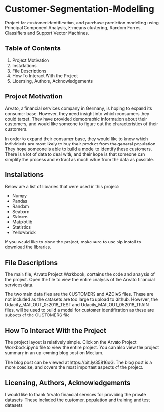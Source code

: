 # Customer-Segmentation-Modelling
Project for customer identification, and purchase prediction modelling using Principal Component Analysis, K-means clustering, Random Forrest Classifiers and Support Vector Machines.

## Table of Contents
1. Project Motivation
2. Installations
3. File Descriptions
4. How To Interact With the Project
5. Licensing, Authors, Acknowledgements

## Project Motivation
Arvato, a financial services company in Germany, is hoping to expand its consumer base. However, they need insight into which consumers they could target. They have provided demographic information about their customers, and would like someone to figure out the characteristics of their customers.

In order to expand their consumer base, they would like to know which individuals are most likely to buy their product from the general population. They hope someone is able to build a model to identify these customers. There is a lot of data to deal with, and their hope is that someone can simplify the process and extract as much value from the data as possible.

## Installations
Below are a list of libraries that were used in this project:
- Numpy
- Pandas
- Random
- Seaborn
- Sklearn
- Matplotlib
- Statistics
- Yellowbrick

If you would like to clone the project, make sure to use pip install to download the libraries.  

## File Descriptions
The main file, Arvato Project Workbook, contains the code and analysis of the project. Open the file to view the entire analysis of the Arvato financial services data.

The two main data files are the CUSTOMERS and AZDIAS files. These are not included as the datasets are too large to upload to Github. However, the Udacity_MAILOUT_052018_TEST and Udacity_MAILOUT_052018_TRAIN files, will be used to build a model for customer identification as these are subsets of the CUSTOMERS file.

## How To Interact With the Project
The project layout is relatively simple. Click on the Arvato Project Workbook.ipynb file to view the entire project. You can also view the project summary in an up-coming blog post on Medium.

The blog post can be viewed at https://bit.ly/35816oG. The blog post is a more concise, and covers the most important aspects of the project.

## Licensing, Authors, Acknowledgements
I would like to thank Arvato financial services for providing the private datasets. These included the customer, population and training and test datasets.  
